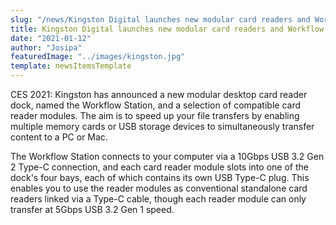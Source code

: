 ```yaml
---
slug: "/news/Kingston Digital launches new modular card readers and Workflow Station Dock"
title: Kingston Digital launches new modular card readers and Workflow Station Dock
date: "2021-01-12"
author: "Josipa"
featuredImage: "../images/kingston.jpg"
template: newsItemsTemplate
---
```

CES 2021: Kingston has announced a new modular desktop card reader dock, named the Workflow Station, and a selection of compatible card reader modules. The aim is to speed up your file transfers by enabling multiple memory cards or USB storage devices to simultaneously transfer content to a PC or Mac.

The Workflow Station connects to your computer via a 10Gbps USB 3.2 Gen 2 Type-C connection, and each card reader module slots into one of the dock's four bays, each of which contains its own USB Type-C plug. This enables you to use the reader modules as conventional standalone card readers linked via a Type-C cable, though each reader module can only transfer at 5Gbps USB 3.2 Gen 1 speed.